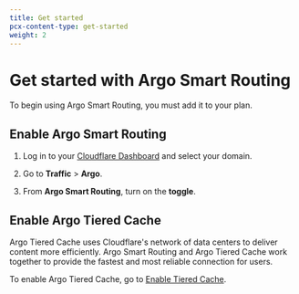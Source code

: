```yaml
---
title: Get started
pcx-content-type: get-started
weight: 2
---
```


# Get started with Argo Smart Routing

To begin using Argo Smart Routing, you must add it to your plan.

## Enable Argo Smart Routing

1. Log in to your [Cloudflare Dashboard](https://dash.cloudflare.com/) and select your domain.

1. Go to **Traffic** > **Argo**.

1. From **Argo Smart Routing**, turn on the **toggle**.

## Enable Argo Tiered Cache

Argo Tiered Cache uses Cloudflare's network of data centers to deliver content more efficiently. Argo Smart Routing and Argo Tiered Cache work together to provide the fastest and most reliable connection for users.

To enable Argo Tiered Cache, go to [Enable Tiered Cache](/cache/how-to/enable-tiered-cache).
